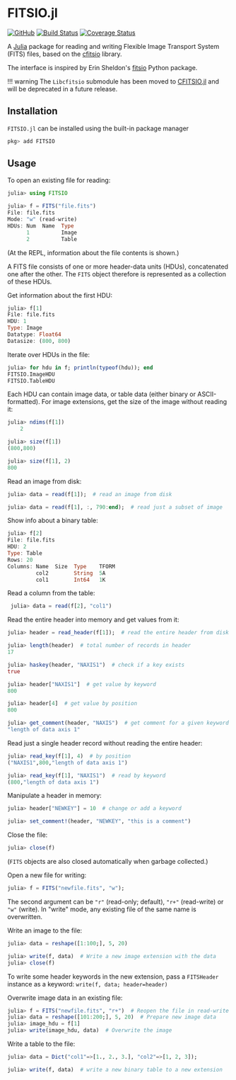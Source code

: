 # FITSIO.jl

[![GitHub](https://img.shields.io/badge/Code-GitHub-black.svg)](https://github.com/JuliaAstro/FITSIO.jl)
[![Build Status](https://github.com/juliaastro/FITSIO.jl/workflows/CI/badge.svg?branch=master)](https://github.com/juliaastro/FITSIO.jl/actions)
[![Coverage Status](http://img.shields.io/coveralls/JuliaAstro/FITSIO.jl.svg?style=flat-square)](https://coveralls.io/r/JuliaAstro/FITSIO.jl?branch=master)

A [Julia](http://julialang.org) package for reading and writing
Flexible Image Transport System (FITS) files, based on the
[cfitsio](http://heasarc.gsfc.nasa.gov/fitsio/) library.

The interface is inspired by Erin Sheldon's
[fitsio](https://github.com/esheldon/fitsio) Python package.

!!! warning
    The `Libcfitsio` submodule has been moved to [CFITSIO.jl](https://github.com/JuliaAstro/CFITSIO.jl) and will be deprecated in a future release.

## Installation

`FITSIO.jl` can be installed using the built-in package manager

```julia
pkg> add FITSIO
```

## Usage

To open an existing file for reading:
```julia
julia> using FITSIO

julia> f = FITS("file.fits")
File: file.fits
Mode: "w" (read-write)
HDUs: Num  Name  Type   
      1          Image  
      2          Table  
```
(At the REPL, information about the file contents is shown.)


A FITS file consists of one or more header-data units (HDUs),
concatenated one after the other. The `FITS` object therefore is
represented as a collection of these HDUs.

Get information about the first HDU:
```julia
julia> f[1]
File: file.fits
HDU: 1
Type: Image
Datatype: Float64
Datasize: (800, 800)
```

Iterate over HDUs in the file:
```julia
julia> for hdu in f; println(typeof(hdu)); end
FITSIO.ImageHDU
FITSIO.TableHDU
```


Each HDU can contain image data, or table data (either binary or
ASCII-formatted). For image extensions, get the size of the image
without reading it:
```julia
julia> ndims(f[1])
    2

julia> size(f[1])
(800,800)

julia> size(f[1], 2)
800
```


Read an image from disk:
```julia
julia> data = read(f[1]);  # read an image from disk

julia> data = read(f[1], :, 790:end);  # read just a subset of image
```


Show info about a binary table:
```julia
julia> f[2]
File: file.fits
HDU: 2
Type: Table
Rows: 20
Columns: Name  Size  Type    TFORM  
         col2        String  5A     
         col1        Int64   1K     
```


Read a column from the table:
```julia
 julia> data = read(f[2], "col1")
```


Read the entire header into memory and get values from it:
```julia
julia> header = read_header(f[1]);  # read the entire header from disk

julia> length(header)  # total number of records in header
17

julia> haskey(header, "NAXIS1")  # check if a key exists
true

julia> header["NAXIS1"]  # get value by keyword
800

julia> header[4]  # get value by position
800

julia> get_comment(header, "NAXIS")  # get comment for a given keyword
"length of data axis 1"
```


Read just a single header record without reading the entire header:
```julia
julia> read_key(f[1], 4)  # by position
("NAXIS1",800,"length of data axis 1")

julia> read_key(f[1], "NAXIS1")  # read by keyword
(800,"length of data axis 1")
```


Manipulate a header in memory:
```julia
julia> header["NEWKEY"] = 10  # change or add a keyword

julia> set_comment!(header, "NEWKEY", "this is a comment")
```


Close the file:
```julia
julia> close(f)
```
(`FITS` objects are also closed automatically when garbage collected.)


Open a new file for writing:
```julia
julia> f = FITS("newfile.fits", "w");
```
The second argument can be `"r"` (read-only; default), `"r+"`
(read-write) or `"w"` (write). In "write" mode, any existing file of
the same name is overwritten.


Write an image to the file:
```julia
julia> data = reshape([1:100;], 5, 20)

julia> write(f, data)  # Write a new image extension with the data
julia> close(f)
```
To write some header keywords in the new extension, pass a
`FITSHeader` instance as a keyword: `write(f, data; header=header)`


Overwrite image data in an existing file:
```julia
julia> f = FITS("newfile.fits", "r+")  # Reopen the file in read-write mode
julia> data = reshape([101:200;], 5, 20)  # Prepare new image data
julia> image_hdu = f[1]
julia> write(image_hdu, data)  # Overwrite the image
```


Write a table to the file:
```julia
julia> data = Dict("col1"=>[1., 2., 3.], "col2"=>[1, 2, 3]);

julia> write(f, data)  # write a new binary table to a new extension
```
